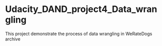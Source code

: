 # Udacity_DAND_project4_Data_wrangling
This project demonstrate the process of data wrangling in WeRateDogs archive
